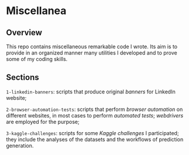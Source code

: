 # Miscellanea

## Overview

This repo contains miscellaneous remarkable code I wrote. Its aim is to provide in an organized manner many utilities I developed and to prove some of my coding skills.

## Sections

```1-linkedin-banners```: scripts that produce original *banners* for LinkedIn website;

```2-browser-automation-tests```: scripts that perform *browser automation* on different websites, in most cases to perform *automated tests*; *webdrivers* are employed for the purpose;

```3-kaggle-challenges```: scripts for some *Kaggle challenges* I participated; they include the analyses of the datasets and the workflows of prediction generation.